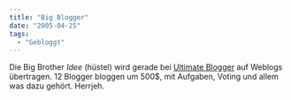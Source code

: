 ```yaml
---
title: "Big Blogger"
date: "2005-04-25"
tags:
  - "Gebloggt"
---
```


Die Big Brother _Idee_ (hüstel) wird gerade bei [Ultimate Blogger](http://www.urbanhonking.com/ultimateblogger/) auf Weblogs übertragen. 12 Blogger bloggen um 500$, mit Aufgaben, Voting und allem was dazu gehört. Herrjeh.
